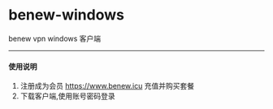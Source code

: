# benew-windows

benew vpn windows 客户端

------

#### 使用说明

1. 注册成为会员 https://www.benew.icu 充值并购买套餐
2. 下载客户端,使用账号密码登录

